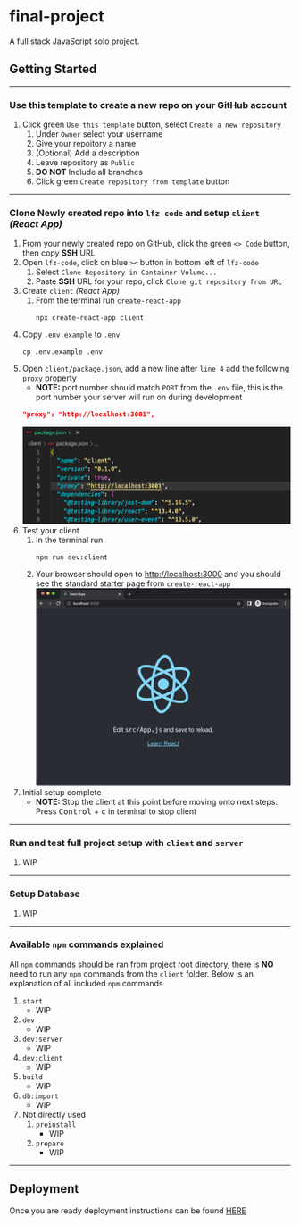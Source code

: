 # final-project

A full stack JavaScript solo project.

## Getting Started

---

### Use this template to create a new repo on your GitHub account

1. Click green `Use this template` button, select `Create a new repository`
    1. Under `Owner` select your username
    1. Give your repoitory a name
    1. (Optional) Add a description
    1. Leave repository as `Public`
    1. **DO NOT** Include all branches
    1. Click green `Create repository from template` button

---

### Clone Newly created repo into `lfz-code` and setup `client` *(React App)*

1. From your newly created repo on GitHub, click the green `<> Code` button, then copy **SSH** URL
1. Open `lfz-code`, click on blue `><` button in bottom left of `lfz-code`
    1. Select `Clone Repository in Container Volume...`
    1. Paste **SSH** URL for your repo, click `Clone git repository from URL`
1. Create `client` *(React App)*
    1. From the terminal run `create-react-app`
        ```
        npx create-react-app client
        ```
1. Copy `.env.example` to `.env`
    ```
    cp .env.example .env
    ```
1. Open `client/package.json`, add a new line after `line 4` add the following `proxy` property
    - **NOTE:** port number should match `PORT` from the `.env` file, this is the port number your server will run on during development
    ```JSON
    "proxy": "http://localhost:3001",
    ```
    ![Example of proxy property in client/package.json](md.assets/client-package-json.png)
1. Test your client
    1. In the terminal run
        ```
        npm run dev:client
        ```
    1. Your browser should open to [http://localhost:3000](http://localhost:3000) and you should see the standard starter page from `create-react-app`
        ![Create React App Starter Page Preview](md.assets/cra-starter-page.png)
1. Initial setup complete
    - **NOTE:** Stop the client at this point before moving onto next steps. Press <kbd>Control</kbd> + <kbd>c</kbd> in terminal to stop client

---

### Run and test full project setup with `client` and `server`

1. WIP

---

### Setup Database

1. WIP

---

### Available `npm` commands explained

All `npm` commands should be ran from project root directory, there is **NO** need to run any `npm` commands from the `client` folder. Below is an explanation of all included `npm` commands

1. `start`
    - WIP
1. `dev`
    - WIP
1. `dev:server`
    - WIP
1. `dev:client`
    - WIP
1. `build`
    - WIP
1. `db:import`
    - WIP
1. Not directly used
    1. `preinstall`
        - WIP
    1. `prepare`
        - WIP

---

## Deployment

Once you are ready deployment instructions can be found [HERE](https://lms.learningfuze.com/code-guides/Learning-Fuze/curriculum/heroku-deployment)
